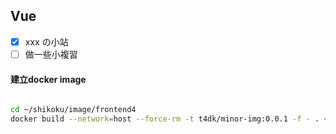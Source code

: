 ## Vue 
- [x] xxx の小站
- [ ] 做一些小複習

#### 建立docker image
```bash

cd ~/shikoku/image/frontend4
docker build --network=host --force-rm -t t4dk/minor-img:0.0.1 -f - . < Dockerfile


```